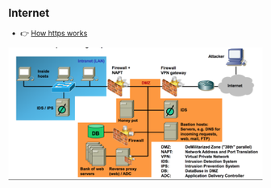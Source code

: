 ## Internet

- :point_right: [ How https works ](https://howhttps.works/)

![Computer-Networks-Diagram](https://github.com/cskarthik22/Notes/blob/master/ComputerNetworks/CompterNetworks.png)

